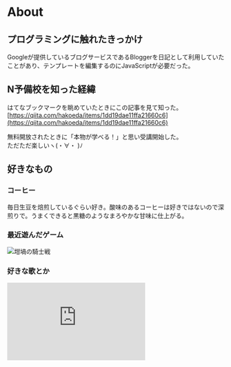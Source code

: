 # About

## プログラミングに触れたきっかけ
Googleが提供しているブログサービスであるBloggerを日記として利用していたことがあり、テンプレートを編集するのにJavaScriptが必要だった。

## N予備校を知った経緯
はてなブックマークを眺めていたときにこの記事を見て知った。  
[https://qiita.com/hakoeda/items/1dd19dae11ffa21660c6](https://qiita.com/hakoeda/items/1dd19dae11ffa21660c6)

無料開放されたときに「本物が学べる！」と思い受講開始した。  
ただただ楽しいヽ(・∀・ )ﾉ

## 好きなもの

### コーヒー
毎日生豆を焙煎しているぐらい好き。酸味のあるコーヒーは好きではないので深煎りで。うまくできると黒糖のようなまろやかな甘味に仕上がる。

### 最近遊んだゲーム
<img src="{{prepend: site.url}}images/crucible_knight.gif" alt="坩堝の騎士戦" />

### 好きな歌とか
<div>
<iframe width="320" height="180" src="https://www.youtube-nocookie.com/embed/Ad5WEdCmV4M" title="YouTube video player" frameborder="0" allow="accelerometer; autoplay; clipboard-write; encrypted-media; gyroscope; picture-in-picture" allowfullscreen></iframe>
</div>

